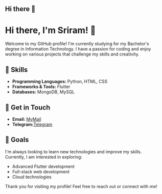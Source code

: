 ## Hi there 👋

<!--
**GGSriram/GGSriram** is a ✨ _special_ ✨ repository because its `README.md` (this file) appears on your GitHub profile.

Here are some ideas to get you started:

- 🔭 I’m currently working on ...
- 🌱 I’m currently learning ...
- 👯 I’m looking to collaborate on ...
- 🤔 I’m looking for help with ...
- 💬 Ask me about ...
- 📫 How to reach me: ...
- 😄 Pronouns: ...
- ⚡ Fun fact: ...
-->
# Hi there, I'm Sriram! 👋

Welcome to my GitHub profile! I'm currently studying for my Bachelor's degree in Information Technology. I have a passion for coding and enjoy working on various projects that challenge my skills and creativity.

## 🌟 Skills
 - **Programming Languages:** Python, HTML, CSS 
- **Frameworks & Tools:** Flutter
- **Databases:** MongoDB, MySQL


## 💬 Get in Touch
- **Email:** [MyMail](mailto:gsri318@gmail.com)
- **Telegram:**[Telegram](https://t.me/SriRamGG)

## 🎯 Goals
I'm always looking to learn new technologies and improve my skills. Currently, I am interested in exploring:
- Advanced Flutter development
- Full-stack web development
- Cloud technologies

Thank you for visiting my profile! Feel free to reach out or connect with me!



